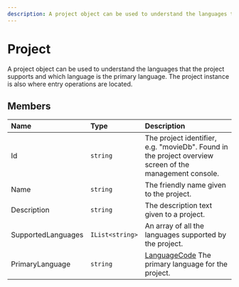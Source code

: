 ```yaml
---
description: A project object can be used to understand the languages that the project supports and which language is the primary language. 
---
```

# Project

A project object can be used to understand the languages that the project supports and which language is the primary language. The project instance is also where entry operations are located.

## Members

| Name | Type | Description |
| :--- | :--- | :---------- |
| Id | `string` | The project identifier, e.g. "movieDb". Found in the project overview screen of the management console. |
| Name | `string` | The friendly name given to the project. |
| Description | `string` | The description text given to a project. |
| SupportedLanguages | `IList<string>` | An array of all the languages supported by the project. |
| PrimaryLanguage | `string` | [LanguageCode](/key-concepts/localization.md) The primary language for the project. |
